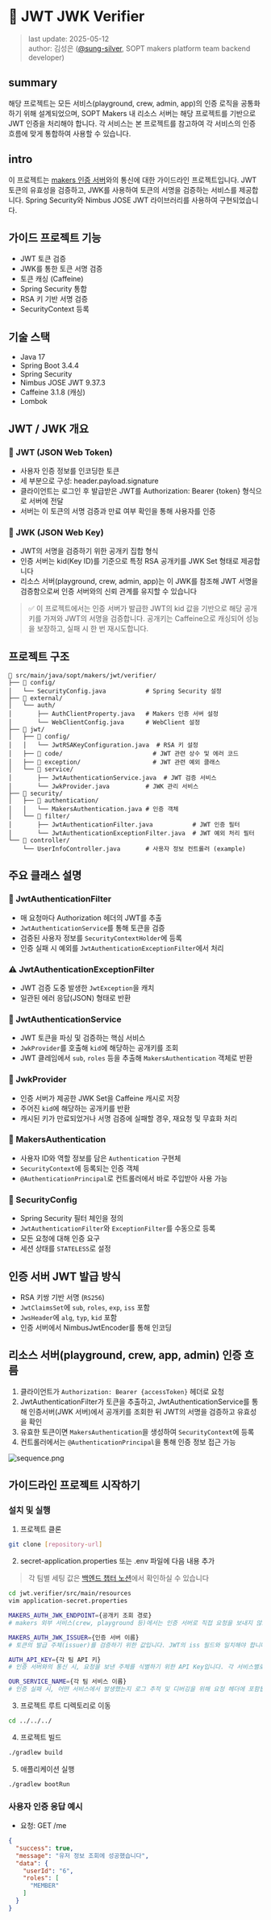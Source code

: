 # 🔐 JWT JWK Verifier
> last update: 2025-05-12<br>
> author: 김성은 ([@sung-silver](https://github.com/sung-silver), SOPT makers platform team backend developer)

## summary

해당 프로젝트는 모든 서비스(playground, crew, admin, app)의 인증 로직을 공통화하기 위해 설계되었으며,
SOPT Makers 내 리소스 서버는 해당 프로젝트를 기반으로 JWT 인증을 처리해야 합니다.
각 서비스는 본 프로젝트를 참고하여 각 서비스의 인증 흐름에 맞게 통합하여 사용할 수 있습니다.

## intro

이 프로젝트는 [makers 인증 서버](https://github.com/sopt-makers/sopt-auth-backend)와의 통신에 대한 가이드라인 프로젝트입니다.
JWT 토큰의 유효성을 검증하고, JWK를 사용하여 토큰의 서명을 검증하는 서비스를 제공합니다.
Spring Security와 Nimbus JOSE JWT 라이브러리를 사용하여 구현되었습니다.

## 가이드 프로젝트 기능

- JWT 토큰 검증
- JWK를 통한 토큰 서명 검증
- 토큰 캐싱 (Caffeine)
- Spring Security 통합
- RSA 키 기반 서명 검증
- SecurityContext 등록

## 기술 스택

- Java 17
- Spring Boot 3.4.4
- Spring Security
- Nimbus JOSE JWT 9.37.3
- Caffeine 3.1.8 (캐싱)
- Lombok

##  JWT / JWK 개요
### 🔐 JWT (JSON Web Token)
- 사용자 인증 정보를 인코딩한 토큰
- 세 부분으로 구성: header.payload.signature
- 클라이언트는 로그인 후 발급받은 JWT를 Authorization: Bearer {token} 형식으로 서버에 전달
- 서버는 이 토큰의 서명 검증과 만료 여부 확인을 통해 사용자를 인증

### 🔑 JWK (JSON Web Key)
- JWT의 서명을 검증하기 위한 공개키 집합 형식
- 인증 서버는 kid(Key ID)를 기준으로 특정 RSA 공개키를 JWK Set 형태로 제공합니다
- 리소스 서버(playground, crew, admin, app)는 이 JWK를 참조해 JWT 서명을 검증함으로써 인증 서버와의 신뢰 관계를 유지할 수 있습니다

> ✅ 이 프로젝트에서는 인증 서버가 발급한 JWT의 kid 값을 기반으로 해당 공개키를 가져와 JWT의 서명을 검증합니다. 공개키는 Caffeine으로 캐싱되어 성능을 보장하고, 실패 시 한 번 재시도합니다.

## 프로젝트 구조

```
📁 src/main/java/sopt/makers/jwt/verifier/
├── 📁 config/
│   └── SecurityConfig.java           # Spring Security 설정
├── 📁 external/
│   └── auth/
│       ├── AuthClientProperty.java   # Makers 인증 서버 설정
│       └── WebClientConfig.java      # WebClient 설정
├── 📁 jwt/
│   ├── 📁 config/
│   │   └── JwtRSAKeyConfiguration.java  # RSA 키 설정
│   ├── 📁 code/                         # JWT 관련 상수 및 에러 코드
│   ├── 📁 exception/                    # JWT 관련 예외 클래스
│   └── 📁 service/
│       ├── JwtAuthenticationService.java  # JWT 검증 서비스
│       └── JwkProvider.java          # JWK 관리 서비스
├── 📁 security/
│   ├── 📁 authentication/
│   │   └── MakersAuthentication.java # 인증 객체
│   └── 📁 filter/
│       ├── JwtAuthenticationFilter.java           # JWT 인증 필터
│       └── JwtAuthenticationExceptionFilter.java  # JWT 예외 처리 필터
└── 📁 controller/
    └── UserInfoController.java       # 사용자 정보 컨트롤러 (example)
```

## 주요 클래스 설명

### 🔐 JwtAuthenticationFilter
- 매 요청마다 Authorization 헤더의 JWT를 추출
- `JwtAuthenticationService`를 통해 토큰을 검증
- 검증된 사용자 정보를 `SecurityContextHolder`에 등록
- 인증 실패 시 예외를 `JwtAuthenticationExceptionFilter`에서 처리

### ⚠️ JwtAuthenticationExceptionFilter
- JWT 검증 도중 발생한 `JwtException`을 캐치
- 일관된 에러 응답(JSON) 형태로 반환

### 🔐 JwtAuthenticationService
- JWT 토큰을 파싱 및 검증하는 핵심 서비스
- `JwkProvider`를 호출해 `kid`에 해당하는 공개키를 조회
- JWT 클레임에서 `sub`, `roles` 등을 추출해 `MakersAuthentication` 객체로 반환

### 🔐 JwkProvider
- 인증 서버가 제공한 JWK Set을 Caffeine 캐시로 저장
- 주어진 `kid`에 해당하는 공개키를 반환
- 캐시된 키가 만료되었거나 서명 검증에 실패할 경우, 재요청 및 무효화 처리

### 🔐 MakersAuthentication
- 사용자 ID와 역할 정보를 담은 `Authentication` 구현체
- `SecurityContext`에 등록되는 인증 객체
- `@AuthenticationPrincipal`로 컨트롤러에서 바로 주입받아 사용 가능

### 🔐 SecurityConfig
- Spring Security 필터 체인을 정의
- `JwtAuthenticationFilter`와 `ExceptionFilter`를 수동으로 등록
- 모든 요청에 대해 인증 요구
- 세션 상태를 `STATELESS`로 설정

## 인증 서버 JWT 발급 방식
- RSA 키쌍 기반 서명 (`RS256`)
- `JwtClaimsSet`에 `sub`, `roles`, `exp`, `iss` 포함
- `JwsHeader`에 `alg`, `typ`, `kid` 포함
- 인증 서버에서 NimbusJwtEncoder를 통해 인코딩

## 리소스 서버(playground, crew, app, admin) 인증 흐름

1. 클라이언트가 `Authorization: Bearer {accessToken}` 헤더로 요청
2. JwtAuthenticationFilter가 토큰을 추출하고, JwtAuthenticationService를 통해 인증서버(JWK 서버)에서 공개키를 조회한 뒤 JWT의 서명을 검증하고 유효성을 확인
3. 유효한 토큰이면 `MakersAuthentication`을 생성하여 `SecurityContext`에 등록
4. 컨트롤러에서는 `@AuthenticationPrincipal`을 통해 인증 정보 접근 가능

![sequence.png](image/sequence.png)

## 가이드라인 프로젝트 시작하기

### 설치 및 실행

1. 프로젝트 클론
```bash
git clone [repository-url]
```

2. secret-application.properties 또는 .env 파일에 다음 내용 추가
> 각 팀별 세팅 값은 [백엔드 챕터 노션](https://www.notion.so/sopt-makers/1f176042aac280b3a5cfeeb5c4e8627d?pvs=4)에서 확인하실 수 있습니다
```bash
cd jwt.verifier/src/main/resources
vim application-secret.properties
```

```bash
MAKERS_AUTH_JWK_ENDPOINT={공개키 조회 경로}
# makers 외부 서비스(crew, playground 등)에서는 인증 서버로 직접 요청을 보내지 않도록 하기 위해 분리된 환경변수로 관리합니다.

MAKERS_AUTH_JWK_ISSUER={인증 서버 이름}
# 토큰의 발급 주체(issuer)를 검증하기 위한 값입니다. JWT의 iss 필드와 일치해야 합니다.

AUTH_API_KEY={각 팀 API 키}
# 인증 서버와의 통신 시, 요청을 보낸 주체를 식별하기 위한 API Key입니다. 각 서비스별로 고유하게 발급되어야 합니다.

OUR_SERVICE_NAME={각 팀 서비스 이름}
# 인증 실패 시, 어떤 서비스에서 발생했는지 로그 추적 및 디버깅을 위해 요청 헤더에 포함됩니다.

```

3. 프로젝트 루트 디렉토리로 이동
```bash
cd ../../../
```

4. 프로젝트 빌드
```bash
./gradlew build
```

5. 애플리케이션 실행
```bash
./gradlew bootRun
```

### 사용자 인증 응답 예시
- 요청: GET /me
```json
{
  "success": true,
  "message": "유저 정보 조회에 성공했습니다",
  "data": {
    "userId": "6",
    "roles": [
      "MEMBER"
    ]
  }
}
```